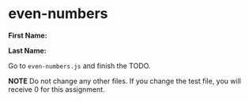 # even-numbers

**First Name:**

**Last Name:**

Go to `even-numbers.js` and finish the TODO.

**NOTE** Do not change any other files. If you change the test file, you will receive 0 for this assignment.
